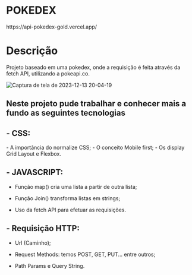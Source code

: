 <H1 aligh = "center" >POKEDEX</H1>
https://api-pokedex-gold.vercel.app/


<h1>Descrição</h1>
Projeto baseado em uma pokedex, onde a requisição é feita através da fetch API, utilizando a pokeapi.co.


![Captura de tela de 2023-12-13 20-04-19](https://github.com/carolina-mcd/api-pokedex/assets/82965208/e5868b50-b6c9-482e-9008-340bc97570bf)




<h2>Neste projeto pude trabalhar e conhecer mais a fundo as seguintes tecnologias </h2>

<h2>- CSS:</h2>
- A importância do normalize CSS;
- O conceito Mobile first;
- Os display Grid Layout e Flexbox.

<h2>- JAVASCRIPT:</h2>

- Função map() cria uma lista a partir de outra lista;

- Função Join() transforma listas em strings;
  
- Uso da fetch API para efetuar as requisições.

<h2>- Requisição HTTP:</h2>

- Url (Caminho);

- Request Methods: temos POST, GET, PUT... entre outros;
  
- Path Params e Query String.





